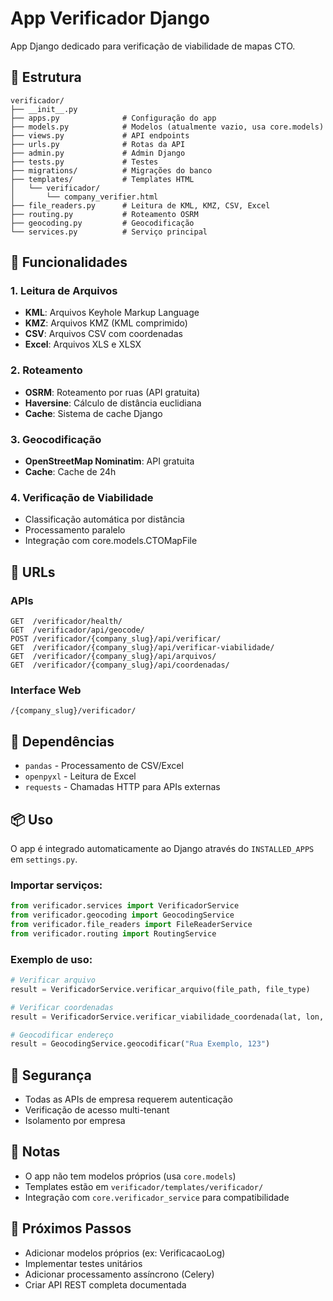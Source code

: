 # App Verificador Django

App Django dedicado para verificação de viabilidade de mapas CTO.

## 📁 Estrutura

```
verificador/
├── __init__.py
├── apps.py              # Configuração do app
├── models.py            # Modelos (atualmente vazio, usa core.models)
├── views.py             # API endpoints
├── urls.py              # Rotas da API
├── admin.py             # Admin Django
├── tests.py             # Testes
├── migrations/          # Migrações do banco
├── templates/           # Templates HTML
│   └── verificador/
│       └── company_verifier.html
├── file_readers.py      # Leitura de KML, KMZ, CSV, Excel
├── routing.py           # Roteamento OSRM
├── geocoding.py         # Geocodificação
└── services.py          # Serviço principal
```

## 🚀 Funcionalidades

### 1. Leitura de Arquivos
- **KML**: Arquivos Keyhole Markup Language
- **KMZ**: Arquivos KMZ (KML comprimido)
- **CSV**: Arquivos CSV com coordenadas
- **Excel**: Arquivos XLS e XLSX

### 2. Roteamento
- **OSRM**: Roteamento por ruas (API gratuita)
- **Haversine**: Cálculo de distância euclidiana
- **Cache**: Sistema de cache Django

### 3. Geocodificação
- **OpenStreetMap Nominatim**: API gratuita
- **Cache**: Cache de 24h

### 4. Verificação de Viabilidade
- Classificação automática por distância
- Processamento paralelo
- Integração com core.models.CTOMapFile

## 📍 URLs

### APIs
```
GET  /verificador/health/
GET  /verificador/api/geocode/
POST /verificador/{company_slug}/api/verificar/
GET  /verificador/{company_slug}/api/verificar-viabilidade/
GET  /verificador/{company_slug}/api/arquivos/
GET  /verificador/{company_slug}/api/coordenadas/
```

### Interface Web
```
/{company_slug}/verificador/
```

## 🔧 Dependências

- `pandas` - Processamento de CSV/Excel
- `openpyxl` - Leitura de Excel
- `requests` - Chamadas HTTP para APIs externas

## 📦 Uso

O app é integrado automaticamente ao Django através do `INSTALLED_APPS` em `settings.py`.

### Importar serviços:
```python
from verificador.services import VerificadorService
from verificador.geocoding import GeocodingService
from verificador.file_readers import FileReaderService
from verificador.routing import RoutingService
```

### Exemplo de uso:
```python
# Verificar arquivo
result = VerificadorService.verificar_arquivo(file_path, file_type)

# Verificar coordenadas
result = VerificadorService.verificar_viabilidade_coordenada(lat, lon, company)

# Geocodificar endereço
result = GeocodingService.geocodificar("Rua Exemplo, 123")
```

## 🔐 Segurança

- Todas as APIs de empresa requerem autenticação
- Verificação de acesso multi-tenant
- Isolamento por empresa

## 📝 Notas

- O app não tem modelos próprios (usa `core.models`)
- Templates estão em `verificador/templates/verificador/`
- Integração com `core.verificador_service` para compatibilidade

## 🎯 Próximos Passos

- Adicionar modelos próprios (ex: VerificacaoLog)
- Implementar testes unitários
- Adicionar processamento assíncrono (Celery)
- Criar API REST completa documentada
